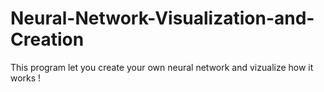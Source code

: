 # Neural-Network-Visualization-and-Creation
This program let you create your own neural network and vizualize how it works !
